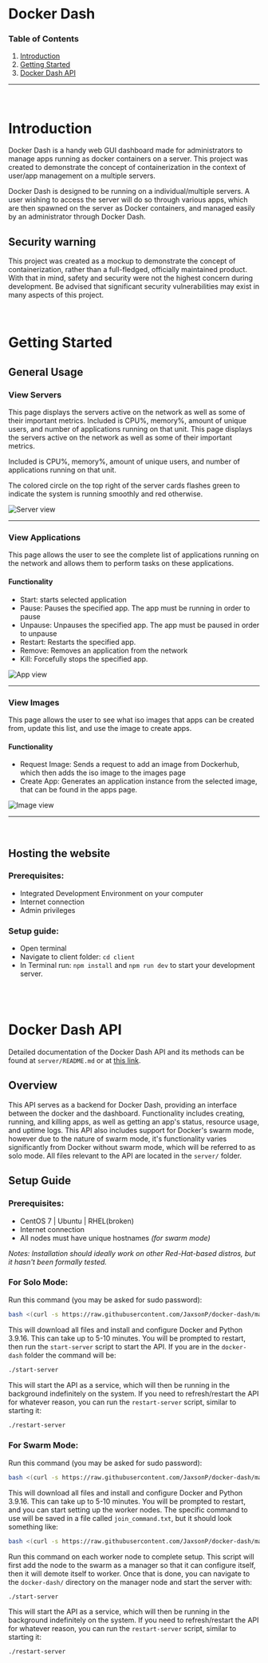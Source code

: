 # Docker Dash

### Table of Contents
1. [Introduction](#introduction)
1. [Getting Started](#getting-started)
1. [Docker Dash API](#docker-dash-api)

---

<br>

# Introduction

Docker Dash is a handy web GUI dashboard made for administrators to manage apps running as docker containers on a server. This project was created to demonstrate the concept of containerization in the context of user/app management on a multiple servers.

Docker Dash is designed to be running on a individual/multiple servers. A user wishing to access the server will do so through various apps, which are then spawned on the server as Docker containers, and managed easily by an administrator through Docker Dash. 

## Security warning

This project was created as a mockup to demonstrate the concept of containerization, rather than a full-fledged, officially maintained product. With that in mind, safety and security were not the highest concern during development. Be advised that significant security vulnerabilities may exist in many aspects of this project.

<br>

# Getting Started

## General Usage

### View Servers
This page displays the servers active on the network as well as some of their important metrics. Included is CPU%, memory%, amount of unique users, and number of applications running on that unit.
This page displays the servers active on the network as well as some of their important metrics. 

Included is CPU%, memory%, amount of unique users, and number of applications running on that unit.

The colored circle on the top right of the server cards flashes green to indicate the system is running smoothly and red otherwise.

![Server view](./images/server_view.jpg)

---

### View Applications
This page allows the user to see the complete list of applications running on the network and allows them to perform tasks on these applications.

#### Functionality 
- Start: starts selected application
- Pause: Pauses the specified app. The app must be running in order to pause
- Unpause: Unpauses the specified app. The app must be paused in order to unpause
- Restart: Restarts the specified app.
- Remove: Removes an application from the network
- Kill: Forcefully stops the specified app.
  
![App view](./images/app_view.jpg)

---

### View Images
This page allows the user to see what iso images that apps can be created from, update this list, and use the image to create apps.
#### Functionality
- Request Image: Sends a request to add an image from Dockerhub, which then adds the iso image to the images page
- Create App: Generates an application instance from the selected image, that can be found in the apps page.

![Image view](./images/image_view.jpg)

---

<br>

## Hosting the website

### Prerequisites:
- Integrated Development Environment on your computer
- Internet connection
- Admin privileges

### Setup guide:
- Open terminal
- Navigate to client folder: `cd client`
- In Terminal run: `npm install` and `npm run dev` to start your development server.



<br>
<br>

# Docker Dash API

Detailed documentation of the Docker Dash API and its methods can be found at `server/README.md` or at [this link](https://github.com/JaxsonP/docker-dash/tree/master/server#readme).

## Overview

This API serves as a backend for Docker Dash, providing an interface between the docker and the dashboard. Functionality includes creating, running, and killing apps, as well as getting an app's status, resource usage, and uptime logs. This API also includes support for Docker's swarm mode, however due to the nature of swarm mode, it's functionality varies significantly from Docker without swarm mode, which will be referred to as solo mode. All files relevant to the API are located in the `server/` folder.

## Setup Guide

### Prerequisites:
- CentOS 7 | Ubuntu | RHEL(broken) 
- Internet connection
- All nodes must have unique hostnames *(for swarm mode)*

*Notes: Installation should ideally work on other Red-Hat-based distros, but it hasn't been formally tested.*

### For Solo Mode:

Run this command (you may be asked for sudo password):
``` bash
bash <(curl -s https://raw.githubusercontent.com/JaxsonP/docker-dash/master/server/scripts/solo_install.sh)
```
This will download all files and install and configure Docker and Python 3.9.16. This can take up to 5-10 minutes. You will be prompted to restart, then run the `start-server` script to start the API. If you are in the `docker-dash` folder the command will be:
``` bash
./start-server
```
This will start the API as a service, which will then be running in the background indefinitely on the system. If you need to refresh/restart the API for whatever reason, you can run the `restart-server` script, similar to starting it:
``` bash
./restart-server
```

### For Swarm Mode:

Run this command (you may be asked for sudo password):
``` bash
bash <(curl -s https://raw.githubusercontent.com/JaxsonP/docker-dash/master/server/scripts/swarm_install.sh)
```
This will download all files and install and configure Docker and Python 3.9.16. This can take up to 5-10 minutes. You will be prompted to restart, and you can start setting up the worker nodes. The specific command to use will be saved in a file called `join_command.txt`, but it should look something like:
``` bash
bash <(curl -s https://raw.githubusercontent.com/JaxsonP/docker-dash/master/server/scripts/swarm_install_worker.sh) [SWARM_TOKEN] [MANAGER_IP_ADDRESS]:2377
```
Run this command on each worker node to complete setup. This script will first add the node to the swarm as a manager so that it can configure itself, then it will demote itself to worker. Once that is done, you can navigate to the `docker-dash/` directory on the manager node and start the server with:
``` bash
./start-server
```
This will start the API as a service, which will then be running in the background indefinitely on the system. If you need to refresh/restart the API for whatever reason, you can run the `restart-server` script, similar to starting it:
``` bash
./restart-server
```